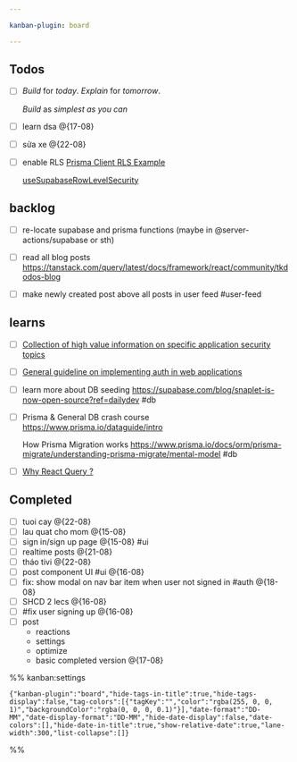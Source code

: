 ```yaml
---

kanban-plugin: board

---
```


## Todos

- [ ] _Build_ for _today_.
	_Explain_ for _tomorrow_.
	
	_Build_ as _simplest as you can_
- [ ] learn dsa  @{17-08}
- [ ] sửa xe @{22-08}
- [ ] enable RLS
	[Prisma Client RLS Example](https://github.com/prisma/prisma-client-extensions/tree/main/row-level-security#prisma-client-extension---row-level-security)
	
	[useSupabaseRowLevelSecurity](https://github.com/dthyresson/prisma-extension-supabase-rls#usesupabaserowlevelsecurity)


## backlog

- [ ] re-locate supabase and prisma functions (maybe in @server-actions/supabase or sth)
- [ ] read all blog posts
	https://tanstack.com/query/latest/docs/framework/react/community/tkdodos-blog
- [ ] make newly created post above all posts in user feed
	#user-feed


## learns

- [ ] [Collection of high value information on specific application security topics](https://cheatsheetseries.owasp.org/index.html)
- [ ] [General guideline on implementing auth in web applications](https://thecopenhagenbook.com/)
- [ ] learn more about DB seeding
	https://supabase.com/blog/snaplet-is-now-open-source?ref=dailydev
	#db
- [ ] Prisma & General DB crash course
	https://www.prisma.io/dataguide/intro
	
	How Prisma Migration works
	https://www.prisma.io/docs/orm/prisma-migrate/understanding-prisma-migrate/mental-model
	#db
- [ ] [Why React Query ?](https://ui.dev/why-react-query)


## Completed

- [ ] tuoi cay @{22-08}
- [ ] lau quat cho mom @{15-08}
- [ ] sign in/sign up page @{15-08} #ui
- [ ] realtime posts @{21-08}
- [ ] tháo tivi @{22-08}
- [ ] post component UI #ui  @{16-08}
- [ ] fix: show modal on nav bar item when user not signed in #auth @{18-08}
- [ ] SHCD 2 lecs @{16-08}
- [ ] #fix user signing up @{16-08}
- [ ] post 
	- reactions
	- settings
	- optimize
	- basic completed version @{17-08}




%% kanban:settings
```
{"kanban-plugin":"board","hide-tags-in-title":true,"hide-tags-display":false,"tag-colors":[{"tagKey":"","color":"rgba(255, 0, 0, 1)","backgroundColor":"rgba(0, 0, 0, 0.1)"}],"date-format":"DD-MM","date-display-format":"DD-MM","hide-date-display":false,"date-colors":[],"hide-date-in-title":true,"show-relative-date":true,"lane-width":300,"list-collapse":[]}
```
%%
